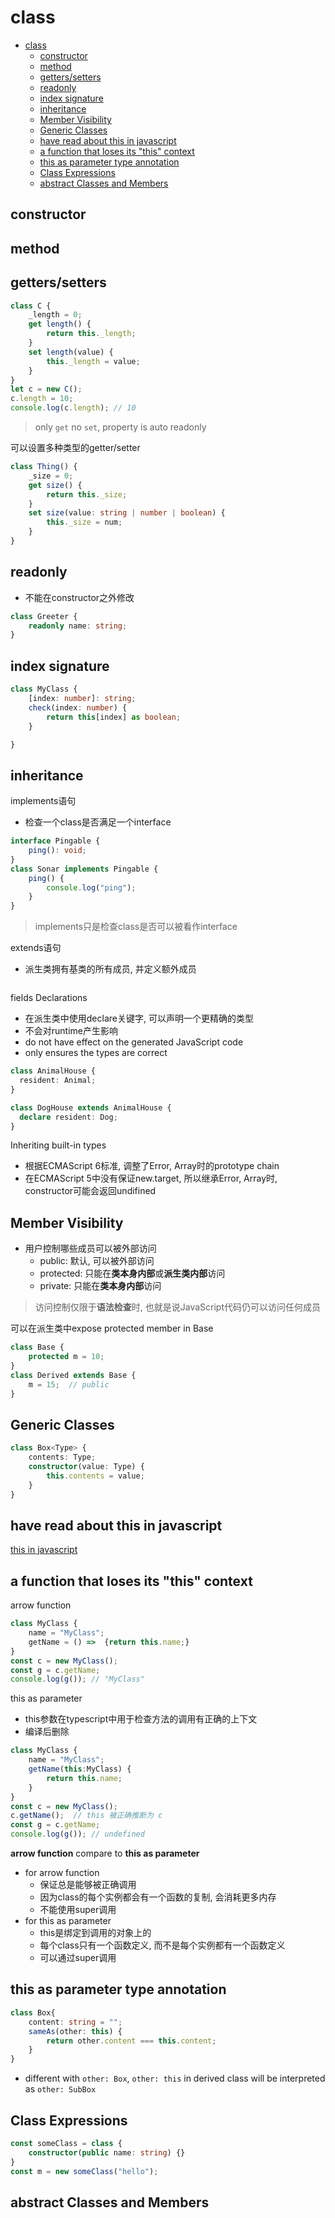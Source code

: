 # class

- [class](#class)
  - [constructor](#constructor)
  - [method](#method)
  - [getters/setters](#getterssetters)
  - [readonly](#readonly)
  - [index signature](#index-signature)
  - [inheritance](#inheritance)
  - [Member Visibility](#member-visibility)
  - [Generic Classes](#generic-classes)
  - [have read about this in javascript](#have-read-about-this-in-javascript)
  - [a function that loses its "this" context](#a-function-that-loses-its-this-context)
  - [this as parameter type annotation](#this-as-parameter-type-annotation)
  - [Class Expressions](#class-expressions)
  - [abstract Classes and Members](#abstract-classes-and-members)



## constructor

## method

## getters/setters

```ts
class C {
    _length = 0;
    get length() {
        return this._length;
    }
    set length(value) {
        this._length = value;
    }
}
let c = new C();
c.length = 10;
console.log(c.length); // 10
```

> only `get` no `set`, property is auto readonly

可以设置多种类型的getter/setter

```ts
class Thing() {
    _size = 0;
    get size() {
        return this._size;
    }
    set size(value: string | number | boolean) {
        this._size = num;
    }
}
```
## readonly

- 不能在constructor之外修改

```ts
class Greeter {
    readonly name: string;
}
```

## index signature

```ts
class MyClass {
    [index: number]: string;
    check(index: number) {
        return this[index] as boolean;
    }

}
```

## inheritance

implements语句

- 检查一个class是否满足一个interface

```ts
interface Pingable {
    ping(): void;
}
class Sonar implements Pingable {
    ping() {
        console.log("ping");
    }
}
```

> implements只是检查class是否可以被看作interface

extends语句

- 派生类拥有基类的所有成员, 并定义额外成员

```ts
```

fields Declarations

- 在派生类中使用declare关键字, 可以声明一个更精确的类型
- 不会对runtime产生影响
- do not have effect on the generated JavaScript code
- only ensures the types are correct

```ts
class AnimalHouse {
  resident: Animal;
}

class DogHouse extends AnimalHouse {
  declare resident: Dog;
}
```

Inheriting built-in types

- 根据ECMAScript 6标准, 调整了Error, Array时的prototype chain
- 在ECMAScript 5中没有保证new.target, 所以继承Error, Array时, constructor可能会返回undifined

## Member Visibility

- 用户控制哪些成员可以被外部访问
  - public: 默认, 可以被外部访问
  - protected: 只能在**类本身内部**或**派生类内部**访问
  - private: 只能在**类本身内部**访问

> 访问控制仅限于**语法检查**时, 也就是说JavaScript代码仍可以访问任何成员

可以在派生类中expose protected member in Base

```ts
class Base {
    protected m = 10;
}
class Derived extends Base {
    m = 15;  // public
}
```

## Generic Classes

```ts
class Box<Type> {
    contents: Type;
    constructor(value: Type) {
        this.contents = value;
    }
}
```

## have read about this in javascript

[this in javascript](JavaScript_This.md)

## a function that loses its "this" context

arrow function

```ts
class MyClass {
    name = "MyClass";
    getName = () =>  {return this.name;}
}
const c = new MyClass();
const g = c.getName;
console.log(g()); // "MyClass"
```

this as parameter

- this参数在typescript中用于检查方法的调用有正确的上下文
- 编译后删除

```ts
class MyClass {
    name = "MyClass";
    getName(this:MyClass) {
        return this.name;
    }
}
const c = new MyClass();
c.getName();  // this 被正确推断为 c
const g = c.getName;
console.log(g()); // undefined
```

**arrow function** compare to **this as parameter**

- for arrow function
  - 保证总是能够被正确调用
  - 因为class的每个实例都会有一个函数的复制, 会消耗更多内存
  - 不能使用super调用
- for this as parameter
  - this是绑定到调用的对象上的
  - 每个class只有一个函数定义, 而不是每个实例都有一个函数定义
  - 可以通过super调用

## this as parameter type annotation

```ts
class Box{
    content: string = "";
    sameAs(other: this) {
        return other.content === this.content;
    }
}
```

- different with `other: Box`, `other: this` in derived class will be interpreted as `other: SubBox` 

## Class Expressions

```ts
const someClass = class {
    constructor(public name: string) {}
}
const m = new someClass("hello");
```

## abstract Classes and Members

